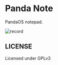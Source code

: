 # Panda Note

PandaOS notepad.

![record](https://sm.ms/image/8x7VCJETP6kROsi)

## LICENSE

Licensed under GPLv3
